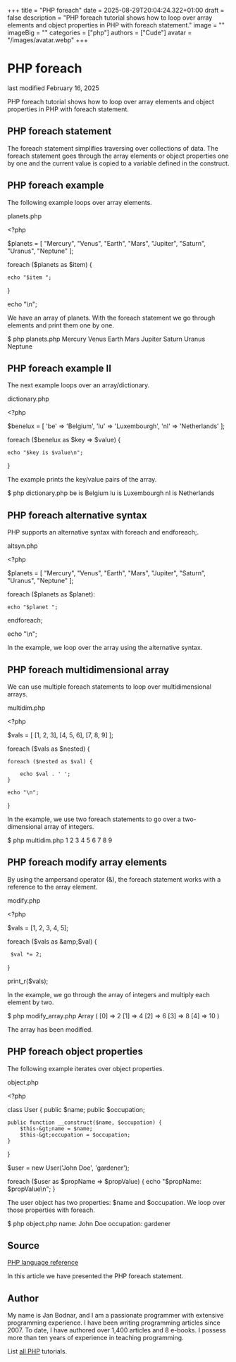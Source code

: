 +++
title = "PHP foreach"
date = 2025-08-29T20:04:24.322+01:00
draft = false
description = "PHP foreach tutorial shows how to loop over array elements and object properties in PHP with foreach statement."
image = ""
imageBig = ""
categories = ["php"]
authors = ["Cude"]
avatar = "/images/avatar.webp"
+++

# PHP foreach

last modified February 16, 2025

PHP foreach tutorial shows how to loop over array elements and object properties 
in PHP with foreach statement.

## PHP foreach statement

The foreach statement simplifies traversing over collections of data. The
foreach statement goes through the array elements or object properties one by
one and the current value is copied to a variable defined in the construct.

## PHP foreach example

The following example loops over array elements. 

planets.php
  

&lt;?php

$planets = [ "Mercury", "Venus", "Earth", "Mars", "Jupiter", 
                 "Saturn", "Uranus", "Neptune" ];

foreach ($planets as $item) {
    
    echo "$item ";
}

echo "\n";

We have an array of planets. With the foreach statement we go 
through elements and print them one by one. 

$ php planets.php 
Mercury Venus Earth Mars Jupiter Saturn Uranus Neptune

## PHP foreach example II

The next example loops over an array/dictionary.

dictionary.php
  

&lt;?php 

$benelux =  [ 'be' =&gt; 'Belgium',
              'lu' =&gt; 'Luxembourgh',
              'nl' =&gt; 'Netherlands' ];

foreach ($benelux as $key =&gt; $value) {
    
    echo "$key is $value\n";
}

The example prints the key/value pairs of the array.

$ php dictionary.php 
be is Belgium
lu is Luxembourgh
nl is Netherlands

## PHP foreach alternative syntax

PHP supports an alternative syntax with  foreach and endforeach;.

altsyn.php
  

&lt;?php

$planets = [ "Mercury", "Venus", "Earth", "Mars", "Jupiter", 
                 "Saturn", "Uranus", "Neptune" ];

foreach ($planets as $planet): 
    
    echo "$planet ";
endforeach;

echo "\n";

In the example, we loop over the array using the alternative syntax.

## PHP foreach multidimensional array

We can use multiple foreach statements to loop over multidimensional
arrays.

multidim.php
  

&lt;?php

$vals = [ [1, 2, 3], [4, 5, 6], [7, 8, 9] ];

foreach ($vals as $nested) {

    foreach ($nested as $val) {

        echo $val . ' ';
    }

    echo "\n";
}

In the example, we use two foreach statements to go over 
a two-dimensional array of integers.

$ php multidim.php 
1 2 3 
4 5 6 
7 8 9 

## PHP foreach modify array elements

By using the ampersand operator (&amp;), the foreach statement works
with a reference to the array element. 

modify.php
  

&lt;?php
 
$vals = [1, 2, 3, 4, 5];

foreach ($vals as &amp;$val) {

     $val *= 2;
}
 
print_r($vals); 

In the example, we go through the array of integers and multiply each element
by two.

$ php modify_array.php 
Array
(
    [0] =&gt; 2
    [1] =&gt; 4
    [2] =&gt; 6
    [3] =&gt; 8
    [4] =&gt; 10
)

    

The array has been modified.

## PHP foreach object properties

The following example iterates over object properties.

object.php
  

&lt;?php
 
class User
{
    public $name;
    public $occupation;
 
    public function __construct($name, $occupation) {
        $this-&gt;name = $name;
        $this-&gt;occupation = $occupation;
    }
}
 
$user = new User('John Doe', 'gardener');
 
foreach ($user as $propName =&gt; $propValue) {
    echo "$propName: $propValue\n";
}

The user object has two properties: $name and $occupation. 
We loop over those properties with foreach.

$ php object.php 
name: John Doe
occupation: gardener

## Source

[PHP language reference](https://www.php.net/manual/en/langref.php)

In this article we have presented the PHP foreach statement.

## Author

My name is Jan Bodnar, and I am a passionate programmer with extensive
programming experience. I have been writing programming articles since 2007.
To date, I have authored over 1,400 articles and 8 e-books. I possess more
than ten years of experience in teaching programming.

List [all PHP](/php/) tutorials.
